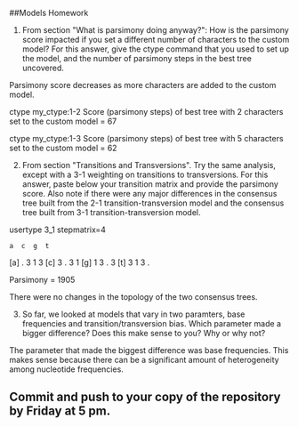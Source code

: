 ##Models Homework

1. From section "What is parsimony doing anyway?": How is the parsimony score impacted if you set a different number of characters to the custom model? For this answer, give the ctype command that you used to set up the model, and the number of parsimony steps in the best tree uncovered.

Parsimony score decreases as more characters are added to the custom model.

ctype my_ctype:1-2
Score (parsimony steps) of best tree with 2 characters set to the custom model = 67

ctype my_ctype:1-3
Score (parsimony steps) of best tree with 5 characters set to the custom model = 62


2. From section "Transitions and Transversions". Try the same analysis, except with a 3-1 weighting on transitions to transversions. For this answer, paste below your transition matrix and provide the parsimony score. Also note if there were any major differences in the consensus tree built from the 2-1 transition-transversion model and the consensus tree built from 3-1 transition-transversion model.

usertype 3_1 stepmatrix=4

	a  c  g  t
[a]	.  3  1  3
[c]	3  .  3  1
[g]	1  3  .  3
[t]	3  1  3  .

Parsimony = 1905

There were no changes in the topology of the two consensus trees.

3. So far, we looked at models that vary in two paramters, base frequencies and transition/transversion bias. Which parameter made a bigger difference? Does this make sense to you? Why or why not?

The parameter that made the biggest difference was base frequencies.  This makes sense because there can be a significant amount of heterogeneity among nucleotide frequencies.  
  


## Commit and push to your copy of the repository by Friday at 5 pm.